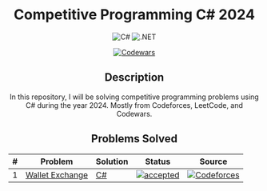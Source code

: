 <div align="center">

# Competitive Programming C# 2024

![C#](https://img.shields.io/badge/C%23-239120?style=for-the-badge&logo=c-sharp&logoColor=white)
![.NET](https://img.shields.io/badge/.NET-512BD4?style=for-the-badge&logo=.net&logoColor=white)

[![Codewars](https://www.codewars.com/users/jamerrq/badges/micro)](https://www.codewars.com/users/jamerrq)

## Description

In this repository, I will be solving competitive programming problems using C#
during the year 2024. Mostly from Codeforces, LeetCode, and Codewars.

## Problems Solved

| # | Problem | Solution | Status | Source |
|---|---------|----------|--------|--------|
| 1 | [Wallet Exchange](https://codeforces.com/contest/1919/problem/A) | [C#](src/Codeforces/Wallet%20Exchange/Program.cs) | [![accepted](https://img.shields.io/badge/Accepted-44CC11?style=for-the-badge)](https://codeforces.com/contest/1919/submission/244600013) | [![Codeforces](https://img.shields.io/badge/-Codeforces-1F8ACB?style=for-the-badge&logo=codeforces&logoColor=white)](https://codeforces.com/) |

</div>
